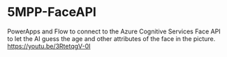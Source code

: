 # 5MPP-FaceAPI
PowerApps and Flow to connect to the Azure Cognitive Services Face API to let the AI guess the age and other attributes of the face in the picture.  https://youtu.be/3RtetqgV-0I

